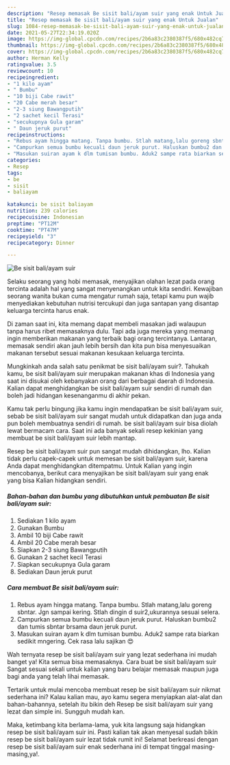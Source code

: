 ```yaml
---
description: "Resep memasak Be sisit bali/ayam suir yang enak Untuk Jualan"
title: "Resep memasak Be sisit bali/ayam suir yang enak Untuk Jualan"
slug: 1084-resep-memasak-be-sisit-bali-ayam-suir-yang-enak-untuk-jualan
date: 2021-05-27T22:34:19.020Z
image: https://img-global.cpcdn.com/recipes/2b6a83c2380387f5/680x482cq70/be-sisit-baliayam-suir-foto-resep-utama.jpg
thumbnail: https://img-global.cpcdn.com/recipes/2b6a83c2380387f5/680x482cq70/be-sisit-baliayam-suir-foto-resep-utama.jpg
cover: https://img-global.cpcdn.com/recipes/2b6a83c2380387f5/680x482cq70/be-sisit-baliayam-suir-foto-resep-utama.jpg
author: Herman Kelly
ratingvalue: 3.5
reviewcount: 10
recipeingredient:
- "1 kilo ayam"
- " Bumbu"
- "10 biji Cabe rawit"
- "20 Cabe merah besar"
- "2-3 siung Bawangputih"
- "2 sachet kecil Terasi"
- "secukupnya Gula garam"
- " Daun jeruk purut"
recipeinstructions:
- "Rebus ayam hingga matang. Tanpa bumbu. Stlah matang,lalu goreng sbntar. Jgn sampai kering. Stlah dingin d suir2,ukurannya sesuai selera."
- "Campurkan semua bumbu kecuali daun jeruk purut. Haluskan bumbu2 dan tumis sbntar brsama daun jeruk purut."
- "Masukan suiran ayam k dlm tumisan bumbu. Aduk2 sampe rata biarkan sedikit mngering. Cek rasa lalu sajikan 😍"
categories:
- Resep
tags:
- be
- sisit
- baliayam

katakunci: be sisit baliayam 
nutrition: 239 calories
recipecuisine: Indonesian
preptime: "PT12M"
cooktime: "PT47M"
recipeyield: "3"
recipecategory: Dinner

---
```



![Be sisit bali/ayam suir](https://img-global.cpcdn.com/recipes/2b6a83c2380387f5/680x482cq70/be-sisit-baliayam-suir-foto-resep-utama.jpg)

Selaku seorang yang hobi memasak, menyajikan olahan lezat pada orang tercinta adalah hal yang sangat menyenangkan untuk kita sendiri. Kewajiban seorang  wanita bukan cuma mengatur rumah saja, tetapi kamu pun wajib menyediakan kebutuhan nutrisi tercukupi dan juga santapan yang disantap keluarga tercinta harus enak.

Di zaman  saat ini, kita memang dapat membeli masakan jadi walaupun tanpa harus ribet memasaknya dulu. Tapi ada juga mereka yang memang ingin memberikan makanan yang terbaik bagi orang tercintanya. Lantaran, memasak sendiri akan jauh lebih bersih dan kita pun bisa menyesuaikan makanan tersebut sesuai makanan kesukaan keluarga tercinta. 



Mungkinkah anda salah satu penikmat be sisit bali/ayam suir?. Tahukah kamu, be sisit bali/ayam suir merupakan makanan khas di Indonesia yang saat ini disukai oleh kebanyakan orang dari berbagai daerah di Indonesia. Kalian dapat menghidangkan be sisit bali/ayam suir sendiri di rumah dan boleh jadi hidangan kesenanganmu di akhir pekan.

Kamu tak perlu bingung jika kamu ingin mendapatkan be sisit bali/ayam suir, sebab be sisit bali/ayam suir sangat mudah untuk didapatkan dan juga anda pun boleh membuatnya sendiri di rumah. be sisit bali/ayam suir bisa diolah lewat bermacam cara. Saat ini ada banyak sekali resep kekinian yang membuat be sisit bali/ayam suir lebih mantap.

Resep be sisit bali/ayam suir pun sangat mudah dihidangkan, lho. Kalian tidak perlu capek-capek untuk memesan be sisit bali/ayam suir, karena Anda dapat menghidangkan ditempatmu. Untuk Kalian yang ingin mencobanya, berikut cara menyajikan be sisit bali/ayam suir yang enak yang bisa Kalian hidangkan sendiri.

<!--inarticleads1-->

##### Bahan-bahan dan bumbu yang dibutuhkan untuk pembuatan Be sisit bali/ayam suir:

1. Sediakan 1 kilo ayam
1. Gunakan  Bumbu
1. Ambil 10 biji Cabe rawit
1. Ambil 20 Cabe merah besar
1. Siapkan 2-3 siung Bawangputih
1. Gunakan 2 sachet kecil Terasi
1. Siapkan secukupnya Gula garam
1. Sediakan  Daun jeruk purut




<!--inarticleads2-->

##### Cara membuat Be sisit bali/ayam suir:

1. Rebus ayam hingga matang. Tanpa bumbu. Stlah matang,lalu goreng sbntar. Jgn sampai kering. Stlah dingin d suir2,ukurannya sesuai selera.
1. Campurkan semua bumbu kecuali daun jeruk purut. Haluskan bumbu2 dan tumis sbntar brsama daun jeruk purut.
1. Masukan suiran ayam k dlm tumisan bumbu. Aduk2 sampe rata biarkan sedikit mngering. Cek rasa lalu sajikan 😍




Wah ternyata resep be sisit bali/ayam suir yang lezat sederhana ini mudah banget ya! Kita semua bisa memasaknya. Cara buat be sisit bali/ayam suir Sangat sesuai sekali untuk kalian yang baru belajar memasak maupun juga bagi anda yang telah lihai memasak.

Tertarik untuk mulai mencoba membuat resep be sisit bali/ayam suir nikmat sederhana ini? Kalau kalian mau, ayo kamu segera menyiapkan alat-alat dan bahan-bahannya, setelah itu bikin deh Resep be sisit bali/ayam suir yang lezat dan simple ini. Sungguh mudah kan. 

Maka, ketimbang kita berlama-lama, yuk kita langsung saja hidangkan resep be sisit bali/ayam suir ini. Pasti kalian tak akan menyesal sudah bikin resep be sisit bali/ayam suir lezat tidak rumit ini! Selamat berkreasi dengan resep be sisit bali/ayam suir enak sederhana ini di tempat tinggal masing-masing,ya!.

